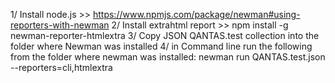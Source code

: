 1/ Install node.js >> https://www.npmjs.com/package/newman#using-reporters-with-newman
2/ Install extrahtml report >> npm install -g newman-reporter-htmlextra
3/ Copy JSON QANTAS.test collection into the folder where Newman was installed
4/ in Command line run the following from the folder where newman was installed:
 newman run QANTAS.test.json --reporters=cli,htmlextra